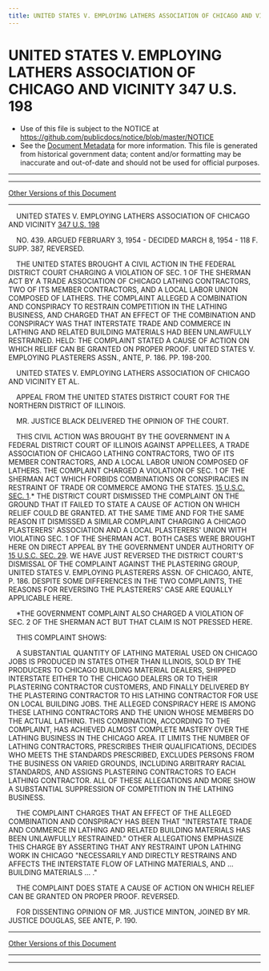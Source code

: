 ```yaml
---
title: UNITED STATES V. EMPLOYING LATHERS ASSOCIATION OF CHICAGO AND VICINITY 347 U.S. 198
---
```


# UNITED STATES V. EMPLOYING LATHERS ASSOCIATION OF CHICAGO AND VICINITY 347 U.S. 198

* Use of this file is subject to the NOTICE at https://github.com/publicdocs/notice/blob/master/NOTICE
* See the [Document Metadata](../../../index.md) for more information.
  This file is generated from historical government data; content and/or formatting may be inaccurate and out-of-date and should not be used for official purposes.

----------
----------

[Other Versions of this Document](https://publicdocs.github.io/go/links?ns=uslm-x&ref=%2Fus%2Fcourts%2Fscotus%2FusReporter%2F347%2F198)

----------

    UNITED STATES V. EMPLOYING LATHERS ASSOCIATION OF CHICAGO AND VICINITY [347 U.S. 198][/us/courts/scotus/usReporter/347/198]

    NO. 439.  ARGUED FEBRUARY 3, 1954 - DECIDED MARCH 8, 1954 - 118 F. SUPP. 387, REVERSED.

    THE UNITED STATES BROUGHT A CIVIL ACTION IN THE FEDERAL DISTRICT COURT CHARGING A VIOLATION OF SEC. 1 OF THE SHERMAN ACT BY A TRADE ASSOCIATION OF CHICAGO LATHING CONTRACTORS, TWO OF ITS MEMBER CONTRACTORS, AND A LOCAL LABOR UNION COMPOSED OF LATHERS.  THE COMPLAINT ALLEGED A COMBINATION AND CONSPIRACY TO RESTRAIN COMPETITION IN THE LATHING BUSINESS, AND CHARGED THAT AN EFFECT OF THE COMBINATION AND CONSPIRACY WAS THAT INTERSTATE TRADE AND COMMERCE IN LATHING AND RELATED BUILDING MATERIALS HAD BEEN UNLAWFULLY RESTRAINED.  HELD:  THE COMPLAINT STATED A CAUSE OF ACTION ON WHICH RELIEF CAN BE GRANTED ON PROPER PROOF.  UNITED STATES V. EMPLOYING PLASTERERS ASSN., ANTE, P. 186.  PP. 198-200.

    UNITED STATES V. EMPLOYING LATHERS ASSOCIATION OF CHICAGO AND VICINITY ET AL.

    APPEAL FROM THE UNITED STATES DISTRICT COURT FOR THE NORTHERN DISTRICT OF ILLINOIS.

    MR. JUSTICE BLACK DELIVERED THE OPINION OF THE COURT.

    THIS CIVIL ACTION WAS BROUGHT BY THE GOVERNMENT IN A FEDERAL DISTRICT COURT OF ILLINOIS AGAINST APPELLEES, A TRADE ASSOCIATION OF CHICAGO LATHING CONTRACTORS, TWO OF ITS MEMBER CONTRACTORS, AND A LOCAL LABOR UNION COMPOSED OF LATHERS.  THE COMPLAINT CHARGED A VIOLATION OF SEC. 1 OF THE SHERMAN ACT WHICH FORBIDS COMBINATIONS OR CONSPIRACIES IN RESTRAINT OF TRADE OR COMMERCE AMONG THE STATES.  [15 U.S.C. SEC. 1][/us/usc/t15/s1].\* THE DISTRICT COURT DISMISSED THE COMPLAINT ON THE GROUND THAT IT FAILED TO STATE A CAUSE OF ACTION ON WHICH RELIEF COULD BE GRANTED.  AT THE SAME TIME AND FOR THE SAME REASON IT DISMISSED A SIMILAR COMPLAINT CHARGING A CHICAGO PLASTERERS' ASSOCIATION AND A LOCAL PLASTERERS' UNION WITH VIOLATING SEC. 1 OF THE SHERMAN ACT.  BOTH CASES WERE BROUGHT HERE ON DIRECT APPEAL BY THE GOVERNMENT UNDER AUTHORITY OF [15 U.S.C. SEC. 29][/us/usc/t15/s29].  WE HAVE JUST REVERSED THE DISTRICT COURT'S DISMISSAL OF THE COMPLAINT AGAINST THE PLASTERING GROUP, UNITED STATES V. EMPLOYING PLASTERERS ASSN. OF CHICAGO, ANTE, P. 186.  DESPITE SOME DIFFERENCES IN THE TWO COMPLAINTS, THE REASONS FOR REVERSING THE PLASTERERS' CASE ARE EQUALLY APPLICABLE HERE.

    \*THE GOVERNMENT COMPLAINT ALSO CHARGED A VIOLATION OF SEC. 2 OF THE SHERMAN ACT BUT THAT CLAIM IS NOT PRESSED HERE.

    THIS COMPLAINT SHOWS:

    A SUBSTANTIAL QUANTITY OF LATHING MATERIAL USED ON CHICAGO JOBS IS PRODUCED IN STATES OTHER THAN ILLINOIS, SOLD BY THE PRODUCERS TO CHICAGO BUILDING MATERIAL DEALERS, SHIPPED INTERSTATE EITHER TO THE CHICAGO DEALERS OR TO THEIR PLASTERING CONTRACTOR CUSTOMERS, AND FINALLY DELIVERED BY THE PLASTERING CONTRACTOR TO HIS LATHING CONTRACTOR FOR USE ON LOCAL BUILDING JOBS.  THE ALLEGED CONSPIRACY HERE IS AMONG THESE LATHING CONTRACTORS AND THE UNION WHOSE MEMBERS DO THE ACTUAL LATHING.  THIS COMBINATION, ACCORDING TO THE COMPLAINT, HAS ACHIEVED ALMOST COMPLETE MASTERY OVER THE LATHING BUSINESS IN THE CHICAGO AREA.  IT LIMITS THE NUMBER OF LATHING CONTRACTORS, PRESCRIBES THEIR QUALIFICATIONS, DECIDES WHO MEETS THE STANDARDS PRESCRIBED, EXCLUDES PERSONS FROM THE BUSINESS ON VARIED GROUNDS, INCLUDING ARBITRARY RACIAL STANDARDS, AND ASSIGNS PLASTERING CONTRACTORS TO EACH LATHING CONTRACTOR.  ALL OF THESE ALLEGATIONS AND MORE SHOW A SUBSTANTIAL SUPPRESSION OF COMPETITION IN THE LATHING BUSINESS.

    THE COMPLAINT CHARGES THAT AN EFFECT OF THE ALLEGED COMBINATION AND CONSPIRACY HAS BEEN THAT "INTERSTATE TRADE AND COMMERCE IN LATHING AND RELATED BUILDING MATERIALS HAS BEEN UNLAWFULLY RESTRAINED."  OTHER ALLEGATIONS EMPHASIZE THIS CHARGE BY ASSERTING THAT ANY RESTRAINT UPON LATHING WORK IN CHICAGO "NECESSARILY AND DIRECTLY RESTRAINS AND AFFECTS THE INTERSTATE FLOW OF LATHING MATERIALS, AND  ...  BUILDING MATERIALS ...  ."

    THE COMPLAINT DOES STATE A CAUSE OF ACTION ON WHICH RELIEF CAN BE GRANTED ON PROPER PROOF.  REVERSED.

    FOR DISSENTING OPINION OF MR. JUSTICE MINTON, JOINED BY MR. JUSTICE DOUGLAS, SEE ANTE, P. 190.

----------

[Other Versions of this Document](https://publicdocs.github.io/go/links?ns=uslm-x&ref=%2Fus%2Fcourts%2Fscotus%2FusReporter%2F347%2F198)

----------
----------

[/us/courts/scotus/usReporter/347/198]: https://publicdocs.github.io/go/links?ns=uslm-x&ref=%2Fus%2Fcourts%2Fscotus%2FusReporter%2F347%2F198
[/us/usc/t15/s1]: https://publicdocs.github.io/go/links?ns=uslm&ref=%2Fus%2Fusc%2Ft15%2Fs1
[/us/usc/t15/s29]: https://publicdocs.github.io/go/links?ns=uslm&ref=%2Fus%2Fusc%2Ft15%2Fs29


